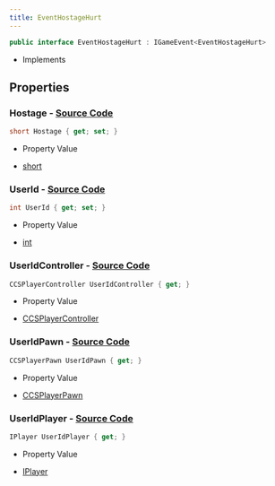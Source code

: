 ```yaml
---
title: EventHostageHurt
---
```


```csharp
public interface EventHostageHurt : IGameEvent<EventHostageHurt>
```

- Implements

## Properties

### **Hostage** - [Source Code](https://github.com/swiftly-solution/swiftlys2/blob/main/managed/src/SwiftlyS2.Generated/GameEvents/Interfaces/EventHostageHurt.cs#L48)

```csharp
short Hostage { get; set; }
```

- Property Value

- [short](https://learn.microsoft.com/dotnet/api/system.int16)

### **UserId** - [Source Code](https://github.com/swiftly-solution/swiftlys2/blob/main/managed/src/SwiftlyS2.Generated/GameEvents/Interfaces/EventHostageHurt.cs#L41)

```csharp
int UserId { get; set; }
```

- Property Value

- [int](https://learn.microsoft.com/dotnet/api/system.int32)

### **UserIdController** - [Source Code](https://github.com/swiftly-solution/swiftlys2/blob/main/managed/src/SwiftlyS2.Generated/GameEvents/Interfaces/EventHostageHurt.cs#L23)

```csharp
CCSPlayerController UserIdController { get; }
```

- Property Value

- [CCSPlayerController](/docs/api/shared/schemadefinitions/ccsplayercontroller)

### **UserIdPawn** - [Source Code](https://github.com/swiftly-solution/swiftlys2/blob/main/managed/src/SwiftlyS2.Generated/GameEvents/Interfaces/EventHostageHurt.cs#L30)

```csharp
CCSPlayerPawn UserIdPawn { get; }
```

- Property Value

- [CCSPlayerPawn](/docs/api/shared/schemadefinitions/ccsplayerpawn)

### **UserIdPlayer** - [Source Code](https://github.com/swiftly-solution/swiftlys2/blob/main/managed/src/SwiftlyS2.Generated/GameEvents/Interfaces/EventHostageHurt.cs#L34)

```csharp
IPlayer UserIdPlayer { get; }
```

- Property Value

- [IPlayer](/docs/api/shared/players/iplayer)

